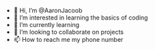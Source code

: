- 👋 Hi, I’m @AaronJacoob
- 👀 I’m interested in learning the basics of coding 
- 🌱 I’m currently learning 
- 💞️ I’m looking to collaborate on projects
- 📫 How to reach me my phone number

<!---
AaronJacoob/AaronJacoob is a ✨ special ✨ repository because its `README.md` (this file) appears on your GitHub profile.
You can click the Preview link to take a look at your changes.
--->
